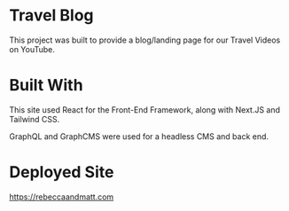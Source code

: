 # Travel Blog

This project was built to provide a blog/landing page for our Travel Videos on YouTube.

# Built With

This site used React for the Front-End Framework, along with Next.JS and Tailwind CSS.

GraphQL and GraphCMS were used for a headless CMS and back end.

# Deployed Site
https://rebeccaandmatt.com

